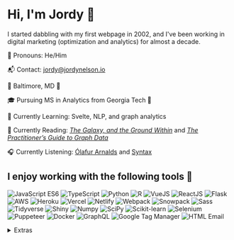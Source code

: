 # Hi, I'm Jordy 👋

<!--
**jordy248/jordy248** is a ✨ _special_ ✨ repository because its `README.md` (this file) appears on your GitHub profile.
Here are some ideas to get you started:
- 🔭 I’m currently working on ...
- 🌱 I’m currently learning ...
- 👯 I’m looking to collaborate on ...
- 🤔 I’m looking for help with ...
- 💬 Ask me about ...
- 📫 How to reach me: ...
- 😄 Pronouns: ...
- ⚡ Fun fact: ...
-->

I started dabbling with my first webpage in 2002, and I've been working in digital marketing (optimization and analytics) for almost a decade.

👤 Pronouns: He/Him

📬 Contact: [jordy@jordynelson.io](mailto:jordy@jordynelson.io)

📍 Baltimore, MD 🦀

<!-- 💼 Working in Marketing Enablement (testing \& analytics) at T. Rowe Price -->

🎓 Pursuing MS in Analytics from Georgia Tech 🐝

🌱 Currently Learning: Svelte, NLP, and graph analytics

📘 Currently Reading: _[The Galaxy, and the Ground Within](https://www.otherscribbles.com/the-galaxy-and-the-ground-within)_ and _[The Practitioner’s Guide to Graph Data](https://learning.oreilly.com/library/view/the-practitioners-guide/9781492044062/)_

🎧 Currently Listening: [Ólafur Arnalds](https://open.spotify.com/artist/7E3BRXV9ZbCt5lQTCXMTia) and [Syntax](https://syntax.fm/)

## I enjoy working with the following tools 🧰

![](https://img.shields.io/badge/Code-JavaScript-informational?style=flat-square/&logo=JavaScript&logoColor=white&color=C2CAFD "JavaScript ES6")
![](https://img.shields.io/badge/Code-TypeScript-informational?style=flat-square/&logo=TypeScript&logoColor=white&color=C2CAFD "TypeScript")
![](https://img.shields.io/badge/Code-Python-informational?style=flat-square/&logo=Python&logoColor=white&color=C2CAFD "Python")
![](https://img.shields.io/badge/Code-R-informational?style=flat-square/&logo=R&logoColor=white&color=C2CAFD "R")
![](https://img.shields.io/badge/Framework-VueJS-informational?style=flat-square/&logo=Vue.JS&logoColor=white&color=093D8D "VueJS")
![](https://img.shields.io/badge/Framework-React-informational?style=flat-square/&logo=react&logoColor=white&color=093D8D "ReactJS")
![](https://img.shields.io/badge/Framework-Flask-informational?style=flat-square/&logo=Flask&logoColor=white&color=093D8D "Flask")
![](https://img.shields.io/badge/Cloud-AWS-informational?style=flat-square/&logo=amazonaws&logoColor=white&color=FFC69F "AWS")
![](https://img.shields.io/badge/Cloud-Heroku-informational?style=flat-square/&logo=Heroku&logoColor=white&color=FFC69F "Heroku")
![](https://img.shields.io/badge/Cloud-Vercel-informational?style=flat-square/&logo=Vercel&logoColor=white&color=FFC69F "Vercel")
![](https://img.shields.io/badge/Cloud-Netlify-informational?style=flat-square/&logo=Netlify&logoColor=white&color=FFC69F "Netlify")
![](https://img.shields.io/badge/Tools-Webpack-informational?style=flat-square/&logo=webpack&logoColor=white&color=6AE9A0 "Webpack")
![](https://img.shields.io/badge/Tools-Snowpack-informational?style=flat-square/&logo=snowpack&logoColor=white&color=6AE9A0 "Snowpack")
![](https://img.shields.io/badge/Tools-Sass-informational?style=flat-square/&logo=sass&logoColor=white&color=6AE9A0 "Sass")
![](https://img.shields.io/badge/Tools-Tidyverse-informational?style=flat-square/&logo=RStudio&logoColor=white&color=6AE9A0 "Tidyverse")
![](https://img.shields.io/badge/Tools-Shiny-informational?style=flat-square/&logo=RStudio&logoColor=white&color=6AE9A0 "Shiny")
![](https://img.shields.io/badge/Tools-numpy-informational?style=flat-square/&logo=numpy&logoColor=white&color=6AE9A0 "Numpy")
![](https://img.shields.io/badge/Tools-scipy-informational?style=flat-square/&logo=scipy&logoColor=white&color=6AE9A0 "SciPy")
![](https://img.shields.io/badge/Tools-Scikit_Learn-informational?style=flat-square/&logo=scikitlearn&logoColor=white&color=6AE9A0 "Scikit-learn")
![](https://img.shields.io/badge/Tools-Selenium-informational?style=flat-square/&logo=Selenium&logoColor=white&color=6AE9A0 "Selenium")
![](https://img.shields.io/badge/Tools-Puppeteer-informational?style=flat-square/&logo=Puppeteer&logoColor=white&color=6AE9A0 "Puppeteer")
![](https://img.shields.io/badge/Tools-Docker-informational?style=flat-square/&logo=Docker&logoColor=white&color=6AE9A0 "Docker")
![](https://img.shields.io/badge/Tools-GraphQL-informational?style=flat-square/&logo=GraphQL&logoColor=white&color=6AE9A0 "GraphQL")
![](https://img.shields.io/badge/Tools-Google_Tag_Manager-informational?style=flat-square/&logo=Google-Tag-Manager&logoColor=white&color=6AE9A0 "Google Tag Manager")
![](https://img.shields.io/badge/Tools-HTML_Email-informational?style=flat-square/&logo=Mail.Ru&logoColor=white&color=F23969&label=🤠%20%20%20%20🤪 "HTML Email")

<details>
  <summary>Extras</summary>
  <img src="https://komarev.com/ghpvc/?username=jordy248&color=093D8D" alt="profile views" />
</details>
